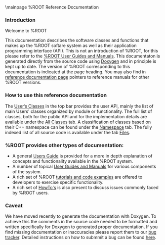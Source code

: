 \mainpage %ROOT Reference Documentation

### Introduction
Welcome to %ROOT

This documentation describes the software classes and functions that makes up the %ROOT softare system as well as their application programming interface (API). 
This is not an introduction of %ROOT, for this please refer to  the [%ROOT User Guides and Manuals](http://root.cern.ch/root-user-guides-and-manuals).
This documentaton is generated directly from the source code using [Doxygen](http://doxygen.org) and in principle is kept up to date.
The version of %ROOT corresponding to this documentation is indicated at the page heading. 
You may also find in [reference documentation page](http://root.cern.ch/guides/reference-guide) pointers to reference manuals for other %ROOT versions.

### How to use this reference documentation
The [User’s Classes](modules.html) in the top bar provides the user API, mainly the list of main Users' classes organized by module or functionality.
The full list of classes, both for the public API and for the implementation details are available under the [All Classes](annotated.html) tab.
A classification of classes based on their C++ namespace can be found under the [Namespace](namespaces.html) tab. 
The fully indexed list of all source code is available under the tab [Files](files.html). 

### %ROOT provides other types of documentation:

- A general [Users Guide](http://root.cern.ch/node/69) is provided for a more in depth explanation of concepts and functionality available in the %ROOT system. 
- A number of topical [User Guides and Manuals](http://root.cern.ch/node/69) for various components of the system.
- A rich set of %ROOT [tutorials and code examples](http://root.cern.ch/node/2836) are offered to developers to exercise specific functionality.
- A rich set of [HowTo's](http://root.cern.ch/node/2836) is also present to discuss issues commonly faced by %ROOT users.

### Caveat
We have moved recently to generate the documentation with Doxygen. 
To achieve this the comments in the source code needed to be formatted and written specifically for Doxygen to generated proper documentation. 
If you find missing documentation or inaccuracies please report them to our [bug tracker](https://sft.its.cern.ch/jira/secure/CreateIssue.jspa?pid=10010&issuetype=1). Detailed instructions on how to submmit a bug can be found [here](http://root.cern.ch/how/report-bug-jira).

